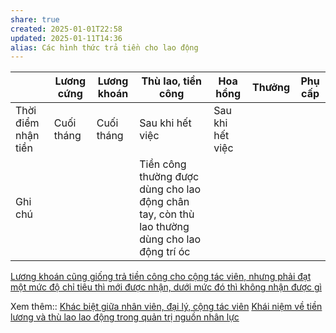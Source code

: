 ```yaml
---
share: true
created: 2025-01-01T22:58
updated: 2025-01-11T14:36
alias: Các hình thức trả tiền cho lao động
---
```

|                     | Lương cứng | Lương khoán | Thù lao, tiền công                                                                            | Hoa hồng         | Thưởng | Phụ cấp |
| ------------------- | ---------- | ----------- | --------------------------------------------------------------------------------------------- | ---------------- | ------ | ------- |
| Thời điểm nhận tiền | Cuối tháng | Cuối tháng  | Sau khi hết việc                                                                              | Sau khi hết việc |        |         |
| Ghi chú             |            |             | Tiền công thường được dùng cho lao động chân tay, còn thù lao thường dùng cho lao động trí óc |                  |        |         |
[Lương khoán cũng giống trả tiền công cho cộng tác viên, nhưng phải đạt một mức độ chỉ tiêu thì mới được nhận, dưới mức đó thì không nhận được gì](./L%C6%B0%C6%A1ng%20kho%C3%A1n%20c%C5%A9ng%20gi%E1%BB%91ng%20tr%E1%BA%A3%20ti%E1%BB%81n%20c%C3%B4ng%20cho%20c%E1%BB%99ng%20t%C3%A1c%20vi%C3%AAn,%20nh%C6%B0ng%20ph%E1%BA%A3i%20%C4%91%E1%BA%A1t%20m%E1%BB%99t%20m%E1%BB%A9c%20%C4%91%E1%BB%99%20ch%E1%BB%89%20ti%C3%AAu%20th%C3%AC%20m%E1%BB%9Bi%20%C4%91%C6%B0%E1%BB%A3c%20nh%E1%BA%ADn,%20d%C6%B0%E1%BB%9Bi%20m%E1%BB%A9c%20%C4%91%C3%B3%20th%C3%AC%20kh%C3%B4ng%20nh%E1%BA%ADn%20%C4%91%C6%B0%E1%BB%A3c%20g%C3%AC.md)

Xem thêm:: [Khác biệt giữa nhân viên, đại lý, cộng tác viên](../Kh%C3%A1c%20bi%E1%BB%87t%20gi%E1%BB%AFa%20nh%C3%A2n%20vi%C3%AAn,%20%C4%91%E1%BA%A1i%20l%C3%BD,%20c%E1%BB%99ng%20t%C3%A1c%20vi%C3%AAn.md)
[Khái niệm về tiền lương và thù lao lao động trong quản trị nguồn nhân lực](https://www.domi.org.vn/tin-nghien-cuu/khai-niem-ve-tien-luong-va-thu-lao-lao-dong-trong-quan-tri-nguon-nhan-luc.2985.html)